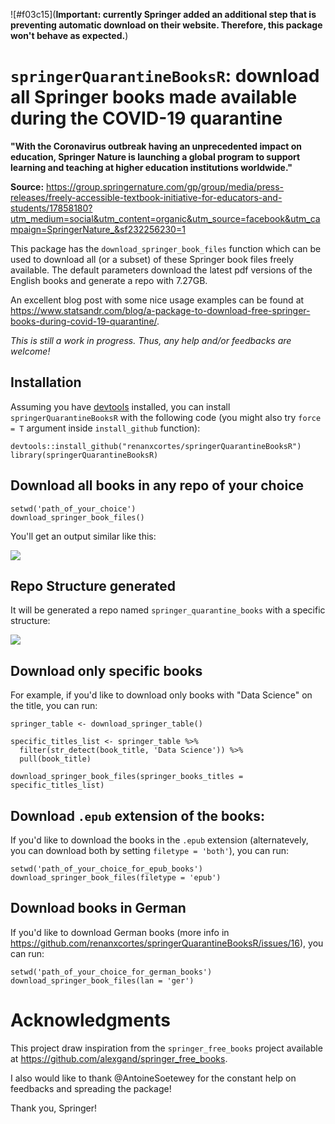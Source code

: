 ![#f03c15](**Important: currently Springer added an additional step that is preventing automatic download on their website. Therefore, this package won't behave as expected.**)

# `springerQuarantineBooksR`: download all Springer books made available during the COVID-19 quarantine

**"With the Coronavirus outbreak having an unprecedented impact on education, Springer Nature is launching a global program to support learning and teaching at higher education institutions worldwide."**

**Source:** https://group.springernature.com/gp/group/media/press-releases/freely-accessible-textbook-initiative-for-educators-and-students/17858180?utm_medium=social&utm_content=organic&utm_source=facebook&utm_campaign=SpringerNature_&sf232256230=1

This package has the `download_springer_book_files` function which can be used to download all (or a subset) of these Springer book files freely available. The default parameters download the latest pdf versions of the English books and generate a repo with 7.27GB.

An excellent blog post with some nice usage examples can be found at https://www.statsandr.com/blog/a-package-to-download-free-springer-books-during-covid-19-quarantine/.

*This is still a work in progress. Thus, any help and/or feedbacks are welcome!*

## Installation

Assuming you have [devtools](https://github.com/r-lib/devtools) installed, you can install `springerQuarantineBooksR` with the following code (you might also try `force = T` argument inside `install_github` function):

```
devtools::install_github("renanxcortes/springerQuarantineBooksR")
library(springerQuarantineBooksR)
```

## Download all books in any repo of your choice

```
setwd('path_of_your_choice')
download_springer_book_files()
```

You'll get an output similar like this:

![](inst/extdata/processing_example.png)

## Repo Structure generated

It will be generated a repo named `springer_quarantine_books` with a specific structure:

![](inst/extdata/directory_org_example.png)

## Download only specific books

For example, if you'd like to download only books with "Data Science" on the title, you can run:

```	
springer_table <- download_springer_table()

specific_titles_list <- springer_table %>% 
  filter(str_detect(book_title, 'Data Science')) %>% 
  pull(book_title)

download_springer_book_files(springer_books_titles = specific_titles_list)
```

## Download `.epub` extension of the books:

If you'd like to download the books in the `.epub` extension (alternatevely, you can download both by setting `filetype = 'both'`), you can run:

```
setwd('path_of_your_choice_for_epub_books')
download_springer_book_files(filetype = 'epub')
```

## Download books in German

If you'd like to download German books (more info in https://github.com/renanxcortes/springerQuarantineBooksR/issues/16), you can run:

```
setwd('path_of_your_choice_for_german_books')
download_springer_book_files(lan = 'ger')
```

# Acknowledgments

This project draw inspiration from the `springer_free_books` project available at https://github.com/alexgand/springer_free_books.

I also would like to thank @AntoineSoetewey for the constant help on feedbacks and spreading the package!

Thank you, Springer!
